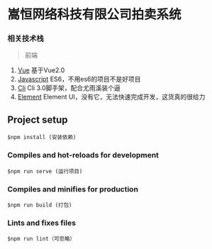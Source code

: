 # 嵩恒网络科技有限公司拍卖系统

### 相关技术栈

> 前端

1. [Vue](https://cn.vuejs.org/v2/guide/installation.html) 基于Vue2.0
2. [Javascript](http://es6.ruanyifeng.com) ES6，不用es6的项目不是好项目
3. [Cli](https://cli.vuejs.org/) Cli 3.0脚手架，配合尤雨溪装个逼
4. [Element](http://element-cn.eleme.io) Element UI，没有它，无法快速完成开发，这货真的很给力

## Project setup
```
$npm install (安装依赖)
```

### Compiles and hot-reloads for development
```
$npm run serve (运行项目)
```

### Compiles and minifies for production
```
$npm run build (打包)
```

### Lints and fixes files
```
$npm run lint（可忽略）
```

